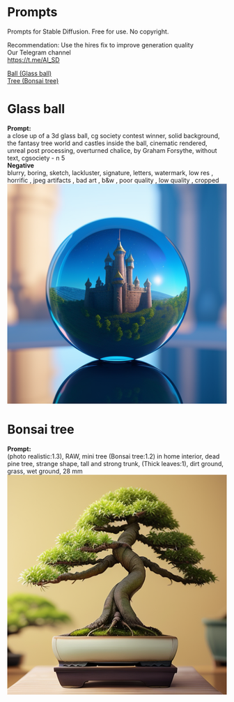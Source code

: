 # Prompts
Prompts for Stable Diffusion. Free for use. No copyright.

Recommendation: Use the hires fix to improve generation quality<br />
Our Telegram channel <br />
https://t.me/AI_SD

[Ball (Glass ball)](#glass-ball)<br />
[Tree (Bonsai tree)](#bonsai-tree)<br />

# Glass ball 
**Prompt:** <br />
a close up of a 3d glass ball, cg society contest winner, solid background, the fantasy tree world and castles inside the ball,  cinematic rendered, unreal post processing, overturned chalice, by Graham Forsythe, without text, cgsociety - n 5 <br />
**Negative** <br />
blurry, boring, sketch, lackluster, signature, letters, watermark, low res , horrific , jpeg artifacts , bad art , b&w , poor quality , low quality , cropped<br />
![Screenshot](/images/00043-327955362.png)<br />

# Bonsai tree
**Prompt:** <br />
(photo realistic:1.3), RAW, mini tree (Bonsai tree:1.2) in home interior, dead pine tree, strange shape, tall and strong trunk, (Thick leaves:1), dirt ground, grass, wet ground, 28 mm<br />
![Screenshot](/images/00062-1523545754.png)<br />